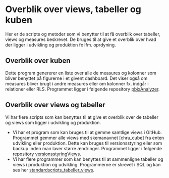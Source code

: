 # Overblik over views, tabeller og kuben
Her er de scripts og metoder som vi benytter til at få overblik over tabeller, views og measures beskrevet. De bruges til at give et overblik over hvad der ligger i udvikling og produktion fx ifm. oprdyning.

## Overblik over kuben
Dette program genererer en liste over alle de measures og kolonner som bliver benyttet på figurerne i et givent dashboard. Det viser også om measures bliver brugt i andre measures eller om kolonner fx. indgår i relationer eller RLS. Programmet ligger i følgende repository [pbixAnalyzer](https://github.com/DataOgDigitalisering/pbixAnalyzer).

## Overblik over views og tabeller
Vi har flere scripts som kan benyttes til at give et overblik over de tabeller og views som ligger i udvikling og produktion.
- Vi har et program som kan bruges til at gemme samtlige views i GitHub. Programmet gemmer alle views med skemanavnet [chru_cube] fra enten udvikling eller produktion. Dette kan bruges til versionsstyring eller som backup inden man laver større ændringer. Programmet ligger i følgende repository [versionsstyringViews](https://github.com/DataOgDigitalisering/versionsstyringViews).
- Vi har flere programmer som kan benyttes til at sammenligne tabeller og views i produktion og udvikling. Programmerne er skrevet i SQL og kan ses her [standardscripts_tabeller_views](https://github.com/DataOgDigitalisering/standardscripts_tabeller_views).
